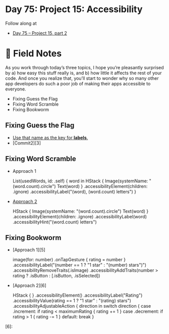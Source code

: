 # Day 75: Project 15: Accessibility

Follow along at 
- [Day 75 –  Project 15, part 2][1]

# 📒 Field Notes
As you work through today’s three topics, I hope you’re pleasantly surprised by a) how easy this stuff really is, and b) how little it affects the rest of your code. And once you realize that, you’ll start to wonder why so many other app developers do such a poor job of making their apps accessible to everyone.

- Fixing Guess the Flag
- Fixing Word Scramble
- Fixing Bookworm


## Fixing Guess the Flag

- [Use that name as the key for **labels**.][2]
- [Commit2][3]


## Fixing Word Scramble

- Approach 1

   List(usedWords, id: \.self) { word in
       HStack {
           Image(systemName: "\(word.count).circle")
           Text(word)
       }
       .accessibilityElement(children: .ignore)
       .accessibilityLabel("\(word), \(word.count) letters")
   }

- [Approach 2][4]

   HStack {
       Image(systemName: "\(word.count).circle")
       Text(word)
   }
   .accessibilityElement(children: .ignore)
   .accessibilityLabel(word)
   .accessibilityHint("\(word.count) letters") 

## Fixing Bookworm

- [Approach 1][5]

   image(for: number)
   .onTapGesture {
       rating = number
   }
   .accessibilityLabel("\(number == 1 ? "1 star" : "\(number) stars")")
   .accessibilityRemoveTraits(.isImage)
   .accessibilityAddTraits(number > rating ? .isButton : [.isButton, .isSelected])


- [Approach 2][6]

   HStack {
   }
   .accessibilityElement()
   .accessibilityLabel("Rating")
   .accessibilityValue(rating == 1 ? "1 star" : "\(rating) stars")
   .accessibilityAdjustableAction { direction in
       switch direction {
       case .increment:
           if rating < maximumRating { rating += 1 }
       case .decrement:
           if rating > 1 { rating -= 1 }
       default:
           break
       }


[1]: https://www.hackingwithswift.com/100/swiftui/75
[2]: 
[3]: 
[4]: 
[5]: 
[6]:  
